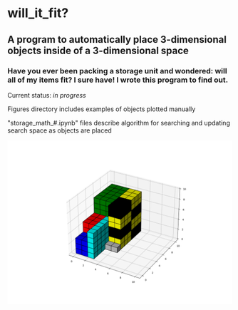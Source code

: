 # will_it_fit?

## A program to automatically place 3-dimensional objects inside of a 3-dimensional space
### Have you ever been packing a storage unit and wondered: will all of my items fit? I sure have! I wrote this program to find out.

Current status: *in progress*

Figures directory includes examples of objects plotted manually

"storage_math_#.ipynb" files describe algorithm for searching and updating search space as objects are placed

![](Figures/Figure_3.png)
